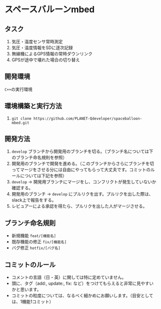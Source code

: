 # スペースバルーンmbed

## タスク
1. 気圧・温度センサ常時測定
2. 気圧・温度情報をSDに逐次記録
3. 無線機によるGPS情報の常時ダウンリンク
4. GPSが途中で壊れた場合の切り替え

## 開発環境

`C++`の実行環境


## 環境構築と実行方法

1. `git clone https://github.com/PLANET-Qdeveloper/spaceballoon-mbed.git`

## 開発方法

1. `develop` ブランチから開発用のブランチを切る。（ブランチ名については下のブランチ命名規則を参照）
2. 開発用のブランチで開発を進める。（このブランチからさらにブランチを切ってマージをさせる分には自由にやってもらって大丈夫です。コミットのルールについては下記を参照）
4. `develop` -> 開発用ブランチにマージをし、コンフリクトが発生していないか確認する。
5. 開発用のブランチ -> `develop` にプルリクを出す。プルリクを出した際は、slack上で報告をする。
6. レビュアーによる承認を得たら、プルリクを出した人がマージさせる。


## ブランチ命名規則

- 新規機能 `feat/[機能名]`
- 既存機能の修正 `fix/[機能名]`
- バグ修正 `hotfix/[バグ名]`


## コミットのルール

- コメントの言語（日・英）に関しては特に定めていません。
- 頭に、タグ（add:, update:, fix: など）をつけてもらえると非常に見やすいかと思います。
- コミットの粒度については、なるべく細かめにお願いします。（目安としては、1機能1コミット）
